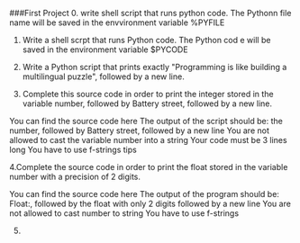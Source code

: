 ###First Project
0. write shell script that runs python code.
	The Pythonn file name will be saved in the envvironment variable %PYFILE

1. Write a shell scrpt that runs Python code.
	The Python cod e will be saved in the environment variable $PYCODE

2. Write a Python script that prints exactly "Programming is like building a multilingual puzzle", followed by a new line.

3. Complete this source code in order to print the integer stored in the variable number, followed by Battery street, followed by a new line.

You can find the source code here
The output of the script should be:
the number, followed by Battery street,
followed by a new line
You are not allowed to cast the variable number into a string
Your code must be 3 lines long
You have to use f-strings tips

4.Complete the source code in order to print the float stored in the variable number with a precision of 2 digits.

You can find the source code here
The output of the program should be:
Float:, followed by the float with only 2 digits
followed by a new line
You are not allowed to cast number to string
You have to use f-strings

5. 
